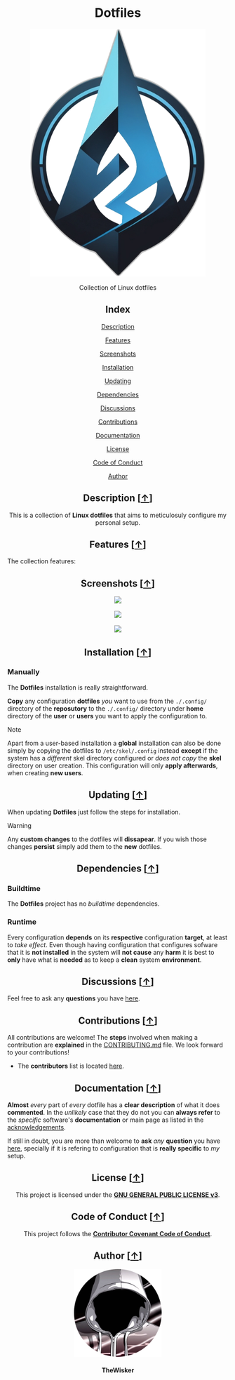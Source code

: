 <h1 align="center">Dotfiles</h1>
<div align="center">
    <a href="https://github.com/TheWisker/Dotfiles">
        <img width="400" src="./assets/logo.png">
    </a>
</div>
<p align="center">Collection of Linux dotfiles</p>

<h2 align="center">Index</h2>

<div align="center">
    
  [Description][description]
  
  [Features][features]
  
  [Screenshots][screenshots]
  
  [Installation][installation]

  [Updating][updating]
  
  [Dependencies][dependencies]

  [Discussions][discussions]

  [Contributions][contributions]

  [Documentation][documentation]

  [License][license]
  
  [Code of Conduct][coc]
  
  [Author][author]

</div>

<h2 align="center">Description [<a href="https://github.com/TheWisker/Dotfiles#index">↑</a>]</h2>

<p align="center">This is a collection of <b>Linux dotfiles</b> that aims to meticulosuly configure my personal setup.</p>

<h2 align="center">Features [<a href="https://github.com/TheWisker/Dotfiles#index">↑</a>]</h2>

The collection features:

<h2 align="center">Screenshots [<a href="https://github.com/TheWisker/Dotfiles#index">↑</a>]</h2>

<p align="center">
  <img src="./assets/screenshots/Screenshot_One.png"/>
</p>

<p align="center">
  <img src="./assets/screenshots/Screenshot_Two.png"/>
</p>

<p align="center">
  <img src="./assets/screenshots/Screenshot_Three.png"/>
</p>

<h2 align="center">Installation [<a href="https://github.com/TheWisker/Dotfiles#index">↑</a>]</h2>

<h3>Manually</h3>

The **Dotfiles** installation is really straightforward. 

**Copy** any configuration **dotfiles** *you* want to use from the `./.config/` directory of the **reposutory** to the `./.config/` directory under **home** directory of the **user** or **users** you want to apply the configuration to.

> [!NOTE]
> Apart from a user-based installation a **global** installation can also be done simply by copying the dotfiles to `/etc/skel/.config`
> instead **except** if the system has a *different* skel directory configured or *does not copy* the **skel** directory on user creation.
> This configuration will only **apply afterwards**, when creating **new users**.

<h2 align="center">Updating [<a href="https://github.com/TheWisker/Dotfiles#index">↑</a>]</h2>

When updating **Dotfiles** just follow the steps for installation. 

> [!WARNING]
> Any **custom changes** to the dotfiles will **dissapear**. If you wish those changes **persist** simply add them to the **new** dotfiles.

<h2 align="center">Dependencies [<a href="https://github.com/TheWisker/Dotfiles#index">↑</a>]</h2>

<h3 align="left">Buildtime</h3>

The **Dotfiles** project has no *buildtime* dependencies.

<h3 align="left">Runtime</h3>

Every configuration **depends** on its **respective** configuration **target**, at least to *take effect*.
Even though having configuration that configures sofware that it is **not installed** in the system will **not cause** any **harm**
it is best to **only** have what is **needed** as to keep a **clean** system **environment**.

<h2 align="center">Discussions [<a href="https://github.com/TheWisker/Dotfiles#index">↑</a>]</h2>

Feel free to ask any **questions** you have [here][discussion-questions].

<h2 align="center">Contributions [<a href="https://github.com/TheWisker/Dotfiles#index">↑</a>]</h2>

All contributions are welcome!
The **steps** involved when making a contribution are **explained** in the [CONTRIBUTING.md][contributing] file.
We look forward to your contributions!

- The **contributors** list is located [here][contributors].

<h2 align="center">Documentation [<a href="https://github.com/TheWisker/Dotfiles#index">↑</a>]</h2>

**Almost** *every* part of *every* dotfile has a **clear description** of what it does **commented**. In the *unlikely* case that they do not
you can **always refer** to the *specific* software's **documentation** or main page as listed in the [acknowledgements][acknowledgements].

If still in doubt, you are more than welcome to **ask** *any* **question** you have [here][discussion-questions], specially if it is refering to configuration
that is **really specific** to *my* setup. 

<h2 align="center">License [<a href="https://github.com/TheWisker/Dotfiles#index">↑</a>]</h2>

<p align="center"> This project is licensed under the <a href="./LICENSE"><b>GNU GENERAL PUBLIC LICENSE v3</b></a>.</p>

<h2 align="center">Code of Conduct [<a href="https://github.com/TheWisker/Dotfiles#index">↑</a>]</h2>

<p align="center"> This project follows the <a href="./.github/CODE_OF_CONDUCT.md"><b>Contributor Covenant Code of Conduct</b></a>.</p>

<h2 align="center">Author [<a href="https://github.com/TheWisker/Dotfiles#index">↑</a>]</h2>
<div align="center">
    <a href="https://github.com/TheWisker">
        <img width="200" height="200" src="./assets/profile.png"></img>
    </a>
</div>
<h4 align="center">TheWisker</h4>

[description]: https://github.com/TheWisker/Dotfiles#description-
[features]: https://github.com/TheWisker/Dotfiles#features-
[screenshots]: https://github.com/TheWisker/Dotfiles#screenshots-
[installation]: https://github.com/TheWisker/Dotfiles#installation-
[updating]: https://github.com/TheWisker/Dotfiles#updating-
[dependencies]: https://github.com/TheWisker/Dotfiles#dependencies-
[discussions]: https://github.com/TheWisker/Dotfiles#discussions-
[contributions]: https://github.com/TheWisker/Dotfiles#contributions-
[documentation]: https://github.com/TheWisker/Dotfiles#documentation-
[license]: https://github.com/TheWisker/Dotfiles#license-
[coc]: https://github.com/TheWisker/Dotfiles#code-of-conduct-
[author]: https://github.com/TheWisker/Dotfiles#author-
[aur]: https://aur.archlinux.org/
[aur-wiki]: https://wiki.archlinux.org/title/Arch_User_Repository
[github]: https://github.com
[bash]: https://www.gnu.org/software/bash/
[jq]: https://jqlang.github.io/jq/
[JSON]: https://www.json.org/json-en.html
[curl]: https://curl.se/
[awk]: https://en.wikipedia.org/wiki/AWK
[pacman]: https://wiki.archlinux.org/title/Pacman
[discussion-questions]: https://github.com/TheWisker/Dotfiles/discussions/categories/q-a
[contributing]: ./CONTRIBUTING.md
[contributors]: ./CONTRIBUTORS.md
[acknowledgements]: ./ACKNOWLEDGMENTS.md